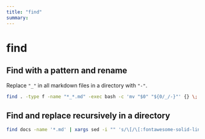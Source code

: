 ```yaml
---
title: "find"
summary:
---
```


find
===

Find with a pattern and rename
---

Replace `"_"` in all markdown files in a directory with `"-"`.

```bash
find . -type f -name "*_*.md" -exec bash -c 'mv "$0" "${0/_/-}"' {} \;
```

Find and replace recursively in a directory
---

```bash
find docs -name '*.md' | xargs sed -i "" 's/\[/\[:fontawesome-solid-link: /g'
```
